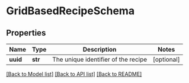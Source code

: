 # GridBasedRecipeSchema

## Properties
Name | Type | Description | Notes
------------ | ------------- | ------------- | -------------
**uuid** | **str** | The unique identifier of the recipe | [optional] 

[[Back to Model list]](../README.md#documentation-for-models) [[Back to API list]](../README.md#documentation-for-api-endpoints) [[Back to README]](../README.md)


